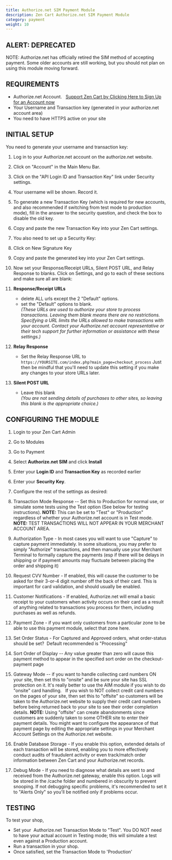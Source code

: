 ```yaml
---
title: Authorize.net SIM Payment Module
description: Zen Cart Authorize.net SIM Payment Module
category: payment
weight: 10
---
```


## ALERT: DEPRECATED

NOTE: Authorize.net has officially retired the SIM method of accepting payment. Some older accounts are still working, but you should not plan on using this module moving forward.

## REQUIREMENTS

*   Authorize.net Account.   [Support Zen Cart by Clicking Here to Sign Up for an Account now](http://reseller.authorize.net/application.asp?id=131345)
*   Your Username and Transaction key (generated in your authorize.net account area)
*   You need to have HTTPS active on your site  

## INITIAL SETUP

You need to generate your username and transaction key:  

1.  Log in to your Authorize.net account on the authorize.net website.  

2.  Click on "Account" in the Main Menu Bar.
3.  Click on the "API Login ID and Transaction Key" link under Security settings.
4.  Your username will be shown. Record it.  

5.  To generate a new Transaction Key (which is required for new accounts, and also recommended if switching from test mode to production mode), fill in the answer to the security question, and check the box to disable the old key.
6.  Copy and paste the new Transaction Key into your Zen Cart settings.  

7.  You also need to set up a Security Key:

1.  Click on New Signature Key
2.  Copy and paste the generated key into your Zen Cart settings.  

9.  Now set your Response/Receipt URLs, Silent POST URL, and Relay Response to blanks. Click on Settings, and go to each of these sections and make sure all are blank:

1.  **Response/Receipt URLs**  
    - delete ALL urls except the 2 "Default" options.  
    - set the "Default" options to blank.  
    _(These URLs are used to authorize your store to process transactions. Leaving them blank means there are no restrictions. Specifying a URL limits the URLs allowed to make transactions with your account. Contact your Authorize.net account representative or their tech support for further information or assistance with these settings.)_
2.  **Relay Response**  
    - Set the Relay Response URL to  
    `https://YOURSITE.com/index.php?main_page=checkout_process`
    Just then be mindful that you'll need to update this setting if you make any changes to your store URLs later.
3.  **Silent POST URL**  
    - Leave this blank  
    _(You are not sending details of purchases to other sites, so leaving this blank is the appropriate choice.)_

## CONFIGURING THE MODULE

1.  Login to your Zen Cart Admin
2.  Go to Modules 
3.  Go to Payment 
4.  Select **Authorize.net SIM** and click **Install**
5.  Enter your **Login ID** and **Transaction Key** as recorded earlier
6.  Enter your **Security Key**.  

7.  Configure the rest of the settings as desired:

1.  Transaction Mode Response -- Set this to Production for normal use, or simulate some tests using the Test option (See below for testing instructions). **NOTE:** This can be set to "Test" or "Production" regardless of whether your Authorize.net account is in Test mode. **NOTE:** TEST TRANSACTIONS WILL NOT APPEAR IN YOUR MERCHANT ACCOUNT AREA.  

2.  Authorization Type - In most cases you will want to use "Capture" to capture payment immediately. In some situations, you may prefer to simply "Authorize" transactions, and then manually use your Merchant Terminal to formally capture the payments (esp if there will be delays in shipping or if payment amounts may fluctuate between placing the order and shipping it)
3.  Request CVV Number - If enabled, this will cause the customer to be asked for their 3-or-4 digit number off the back of their card. This is important for card validation, and should usually be enabled.
4.  Customer Notifications - If enabled, Authorize.net will email a basic receipt to your customers when activity occurs on their card as a result of anything related to transactions you process for them, including purchases as well as refunds.
5.  Payment Zone - if you want only customers from a particular zone to be able to use this payment module, select that zone here.
6.  Set Order Status - For Captured and Approved orders, what order-status should be set?  Default recommended is "Processing"
7.  Sort Order of Display -- Any value greater than zero will cause this payment method to appear in the specified sort order on the checkout-payment page
8.  Gateway Mode -- if you want to handle collecting card numbers ON your site, then set this to "onsite" and be sure your site has SSL protection on it. It's really better to use the AIM module if you wish to do "onsite" card handling.   If you wish to NOT collect credit card numbers on the pages of your site, then set this to "offsite" so customers will be taken to the Authorize.net website to supply their credit card numbers before being returned back to your site to see their order completion details. **NOTE:** Using "offsite" can create abandonments since customers are suddenly taken to some OTHER site to enter their payment details. You might want to configure the appearance of that payment page by editing the appropriate settings in your Merchant Account Settings on the Authorize.net website.
9.  Enable Database Storage - If you enable this option, extended details of each transaction will be stored, enabling you to more effectively conduct audits of fraudulent activity or even track/match order information between Zen Cart and your Authorize.net records.
10.  Debug Mode - If you need to diagnose what details are sent to and received from the Authorize.net gateway, enable this option. Logs will be stored in the /cache folder and numbered in obscurity to prevent snooping. If not debugging specific problems, it's recommended to set it to "Alerts Only" so you'll be notified only if problems occur.  

## TESTING

To test your shop, 

- Set your  Authorize.net Transaction Mode to "Test". You DO NOT need to have your actual account in Testing mode; this will simulate a test even against a Production account.  
- Run a transaction in your shop.   
- Once satisfied, set the Transaction Mode to 'Production'  

